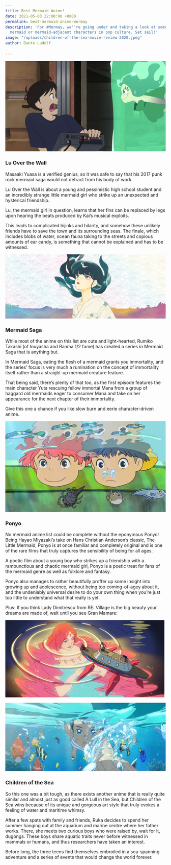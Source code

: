 ```yaml
---
title: Best Mermaid Anime!
date: 2021-05-03 22:00:00 +0000
permalink: best-mermaid-anime-mermay
description: 'For #Mermay, we''re going under and taking a look at some of our favourite
  mermaid or mermaid-adjacent characters in pop culture. Set sail!'
image: "/uploads/children-of-the-sea-movie-review-2020.jpeg"
author: Dante Ludolf

---
```

![](/uploads/mv5bztqxyze0ngetogy5zi00ntkyltkwzdetytk4ogvhntc3mddixkeyxkfqcgdeqxrodw1ibmfpbc1pbml0awfsaxplcg-_v1_.jpg)

### Lu Over the Wall

Masaaki Yuasa is a verified genius, so it was safe to say that his 2017 punk rock mermaid saga would not detract from his body of work.

Lu Over the Wall is about a young and pessimistic high school student and an incredibly strange little mermaid girl who strike up an unexpected and hysterical friendship.

Lu, the mermaid girl in question, learns that her fins can be replaced by legs upon hearing the beats produced by Kai’s musical exploits.

This leads to complicated hijinks and hilarity, and somehow these unlikely friends have to save the town and its surrounding seas. The finale, which includes blobs of water, ocean fauna taking to the streets and copious amounts of ear candy, is something that cannot be explained and has to be witnessed.

![](/uploads/6142-header_mermaidsaga_2000x800.jpeg)

### Mermaid Saga

While most of the anime on this list are cute and light-hearted, Rumiko Takashi (of Inuyasha and Ranma 1/2 fame) has created a series in Mermaid Saga that is anything but.

In Mermaid Saga, eating the flesh of a mermaid grants you immortality, and the series’ focus is very much a rumination on the concept of immortality itself rather than a straight-up mermaid creature feature.

That being said, there’s plenty of that too, as the first episode features the main character Yuta rescuing fellow immortal Mana from a group of haggard old mermaids eager to consumer Mana and take on her appearance for the next chapter of their immortality.

Give this one a chance if you like slow burn and eerie character-driven anime.

![](/uploads/ponyo-still.jpeg)

### Ponyo

No mermaid anime list could be complete without the eponymous Ponyo! Being Hayao Miyazaki’s take on Hans Christian Anderson’s classic, The Little Mermaid, Ponyo is at once familiar and completely original and is one of the rare films that truly captures the sensibility of being for all ages.

A poetic film about a young boy who strikes up a friendship with a rambunctious and chaotic mermaid girl, Ponyo is a poetic treat for fans of the mermaid genre as well as folklore and fantasy.

Ponyo also manages to rather beautifully proffer up some insight into growing up and adolescence, without being too coming-of-agey about it, and the undeniably universal desire to do your own thing when you’re just too little to understand what that really is yet.

Plus: If you think Lady Dimitrescu from RE: Village is the big beauty your dreams are made of, wait until you see Gran Mamare:

![](/uploads/718c4e1b5af1be619560a7a42e058159.gif)

![](/uploads/children-of-the-sea-review.jpeg)

### Children of the Sea

So this one was a bit tough, as there exists another anime that is really quite similar and almost just as good called A Lull in the Sea, but Children of the Sea wins because of its unique and gorgeous art style that truly evokes a feeling of water and maritime whimsy.

After a few spats with family and friends, Ruka decides to spend her summer hanging out at the aquarium and marine centre where her father works. There, she meets two curious boys who were raised by, wait for it, dugongs. These boys share aquatic traits never before witnessed in mammals or humans, and thus researchers have taken an interest.

Before long, the three teens find themselves embroiled in a sea-spanning adventure and a series of events that would change the world forever.